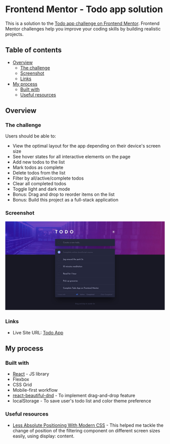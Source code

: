 # Frontend Mentor - Todo app solution

This is a solution to the [Todo app challenge on Frontend Mentor](https://www.frontendmentor.io/challenges/todo-app-Su1_KokOW). Frontend Mentor challenges help you improve your coding skills by building realistic projects.

## Table of contents

- [Overview](#overview)
  - [The challenge](#the-challenge)
  - [Screenshot](#screenshot)
  - [Links](#links)
- [My process](#my-process)
  - [Built with](#built-with)
  - [Useful resources](#useful-resources)

## Overview

### The challenge

Users should be able to:

- View the optimal layout for the app depending on their device's screen size
- See hover states for all interactive elements on the page
- Add new todos to the list
- Mark todos as complete
- Delete todos from the list
- Filter by all/active/complete todos
- Clear all completed todos
- Toggle light and dark mode
- Bonus: Drag and drop to reorder items on the list
- Bonus: Build this project as a full-stack application

### Screenshot

![](./public/imgs/desktop-design-dark.jpg)

### Links

- Live Site URL: [Todo App](https://frontend-mentor-todo-app-rho.vercel.app/)

## My process

### Built with

- [React](https://reactjs.org/) - JS library
- Flexbox
- CSS Grid
- Mobile-first workflow
- [react-beautiful-dnd](https://github.com/atlassian/react-beautiful-dnd) - To implement drag-and-drop feature
- localStorage - To save user's todo list and color theme preference

### Useful resources

- [Less Absolute Positioning With Modern CSS](https://ishadeed.com/article/less-absolute-positioning-modern-css/) - This helped me tackle the change of position of the filtering component on different screen sizes easily, using display: content.

